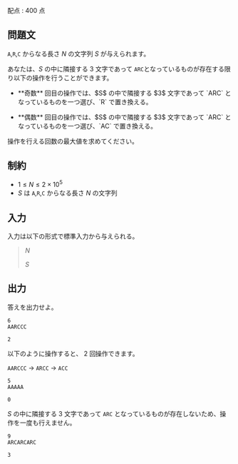 配点 : $400$ 点

## 問題文

`A`,`R`,`C` からなる長さ $N$ の文字列 $S$ が与えられます。

あなたは、$S$ の中に隣接する $3$ 文字であって `ARC`となっているものが存在する限り以下の操作を行うことができます。

- <p>**奇数** 回目の操作では、$S$ の中で隣接する $3$ 文字であって `ARC` となっているものを一つ選び、`R` で置き換える。</p>
- <p>**偶数** 回目の操作では、$S$ の中で隣接する $3$ 文字であって `ARC` となっているものを一つ選び、`AC` で置き換える。</p>

操作を行える回数の最大値を求めてください。

## 制約

- $1 \leq N \leq 2\times 10^5$
- $S$ は `A`,`R`,`C` からなる長さ $N$ の文字列

## 入力

入力は以下の形式で標準入力から与えられる。

> $N$
> 
> $S$

## 出力

答えを出力せよ。

```input1
6
AARCCC
```

```output1
2
```

以下のように操作すると、 $2$ 回操作できます。

`AARCCC` → `ARCC` → `ACC`

```input2
5
AAAAA
```

```output2
0
```

$S$ の中に隣接する $3$ 文字であって `ARC` となっているものが存在しないため、操作を一度も行えません。

```input3
9
ARCARCARC
```

```output3
3
```